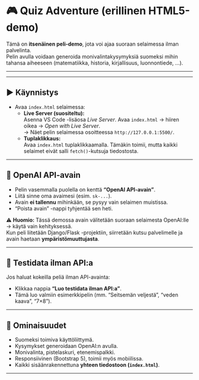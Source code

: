 # 🎮 Quiz Adventure (erillinen HTML5-demo)

Tämä on **itsenäinen peli-demo**, jota voi ajaa suoraan selaimessa ilman palvelinta.  
Pelin avulla voidaan generoida monivalintakysymyksiä suomeksi mihin tahansa aiheeseen (matematiikka, historia, kirjallisuus, luonnontiede, …).

---

---

## ▶️ Käynnistys

- Avaa `index.html` selaimessa:
  - **Live Server (suositeltu):**  
    Asenna VS Code -lisäosa *Live Server*. Avaa `index.html` → hiiren oikea → *Open with Live Server*.  
    → Näet pelin selaimessa osoitteessa `http://127.0.0.1:5500/`.
  - **Tuplaklikkaus:**  
    Avaa `index.html` tuplaklikkaamalla. Tämäkin toimii, mutta kaikki selaimet eivät salli `fetch()`-kutsuja tiedostosta.

---

## 🔑 OpenAI API-avain

- Pelin vasemmalla puolella on kenttä **“OpenAI API-avain”**.  
- Liitä sinne oma avaimesi (esim. `sk-...`).  
- Avain **ei tallennu** mihinkään, se pysyy vain selaimen muistissa.  
- “Poista avain” -nappi tyhjentää sen heti.

⚠️ **Huomio:** Tässä demossa avain välitetään suoraan selaimesta OpenAI:lle → käytä vain kehityksessä.  
Kun peli liitetään Django/Flask -projektiin, siirretään kutsu palvelimelle ja avain haetaan **ympäristömuuttujasta**.

---

## 🧪 Testidata ilman API:a

Jos haluat kokeilla peliä ilman API-avainta:
- Klikkaa nappia **“Luo testidata ilman API:a”**.  
- Tämä luo valmiin esimerkkipelin (mm. “Seitsemän veljestä”, “veden kaava”, “7×8”).  

---

## 🎨 Ominaisuudet

- Suomeksi toimiva käyttöliittymä.
- Kysymykset generoidaan OpenAI:n avulla.
- Monivalinta, pistelaskuri, etenemispalkki.
- Responsiivinen (Bootstrap 5), toimii myös mobiilissa.
- Kaikki sisäänrakennettuna **yhteen tiedostoon (`index.html`)**.

---
